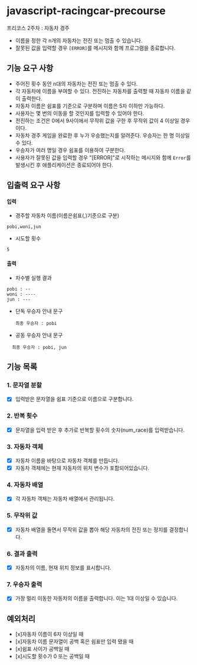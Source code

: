 # javascript-racingcar-precourse

프리코스 2주차 : 자동차 경주

- 이름을 정한 각 n개의 자동차는 전진 또는 멈출 수 있습니다.
- 잘못된 값을 입력할 경우 `[ERROR]`를 메시지와 함께 프로그램을 종료합니다.

## 기능 요구 사항

- 주어진 횟수 동안 n대의 자동차는 전진 또는 멈출 수 있다.
- 각 자동차에 이름을 부여할 수 있다. 전진하는 자동차를 출력할 때 자동차 이름을 같이 출력한다.
- 자동차 이름은 쉼표를 기준으로 구분하며 이름은 5자 이하만 가능하다.
- 사용자는 몇 번의 이동을 할 것인지를 입력할 수 있어야 한다.
- 전진하는 조건은 0에서 9사이에서 무작위 값을 구한 후 무작위 값이 4 이상일 경우이다.
- 자동차 경주 게임을 완료한 후 누가 우승했는지를 알려준다. 우승자는 한 명 이상일 수 있다.
- 우승자가 여러 명일 경우 쉼표를 이용하여 구분한다.
- 사용자가 잘못된 값을 입력할 경우 "[ERROR]"로 시작하는 메시지와 함께 `Error`를 발생시킨 후 애플리케이션은 종료되어야 한다.

## 입출력 요구 사항

#### 입력

- 경주할 자동차 이름(이름은쉼표(,)기준으로 구분)

```
pobi,woni,jun
```

- 시도할 횟수

```
5
```

#### 출력

- 차수별 실행 결과

```
pobi : --
woni : ----
jun : ---
```

- 단독 우승자 안내 문구

  ```
  최종 우승자 : pobi
  ```

- 공동 우승자 안내 문구

```
  최종 우승자 : pobi, jun
```

## 기능 목록

### 1. 문자열 분할

- [x] 입력받은 문자열을 쉼표 기준으로 이름으로 구분합니다.

### 2. 반복 횟수

- [x] 문자열을 입력 받은 후 추가로 반복할 횟수의 숫자(num_race)를 입력받습니다.

### 3. 자동차 객체

- [x] 자동차 이름을 바탕으로 자동차 객체를 만듭니다.
- [x] 자동차 객체에는 현재 자동차의 위치 변수가 포함되어있습니다.

### 4. 자동차 배열

- [x] 각 자동차 객체는 자동차 배열에서 관리됩니다.

### 5. 무작위 값

- [x] 자동차 배열을 돌면서 무작위 값을 뽑아 해당 자동차의 전진 또는 정지를 결정합니다.

### 6. 결과 출력

- [x] 자동차의 이름, 현재 위치 정보를 표시합니다.

### 7. 우승자 출력

- [x] 가장 멀리 이동한 자동차의 이름을 출력합니다. 이는 1대 이상일 수 있습니다.

## 예외처리

- [x]자동차 이름이 6자 이상일 때
- [x]자동차 이름 문자열이 공백 혹은 쉼표만 입력 됐을 때
- [x]쉼표 사이가 공백일 때
- [x]시도할 횟수가 0 또는 공백일 때
